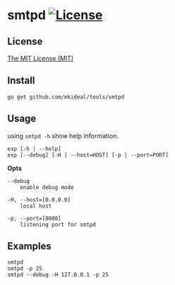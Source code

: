 # smtpd [![License](http://img.shields.io/badge/license-mit-blue.svg?style=flat-square)](https://raw.githubusercontent.com/mkideal/tools/master/LICENSE)

## License

[The MIT License (MIT)](https://raw.githubusercontent.com/mkideal/tools/master/LICENSE)

## Install

```shell
go get github.com/mkideal/tools/smtpd
```

## Usage

using `smtpd -h` show help information.

```
exp [-h | --help]
exp [--debug] [-H | --host=HOST] [-p | --port=PORT]
```

**Opts**

```
--debug
	enable debug mode

-H, --host=[0.0.0.0]
	local host

-p, --port=[8080]
	listening port for smtpd
```

## Examples

```shell
smtpd
smtpd -p 25
smtpd --debug -H 127.0.0.1 -p 25
```
